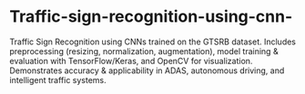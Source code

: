 # Traffic-sign-recognition-using-cnn-
Traffic Sign Recognition using CNNs trained on the GTSRB dataset. Includes preprocessing (resizing, normalization, augmentation), model training &amp; evaluation with TensorFlow/Keras, and OpenCV for visualization. Demonstrates accuracy &amp; applicability in ADAS, autonomous driving, and intelligent traffic systems.
